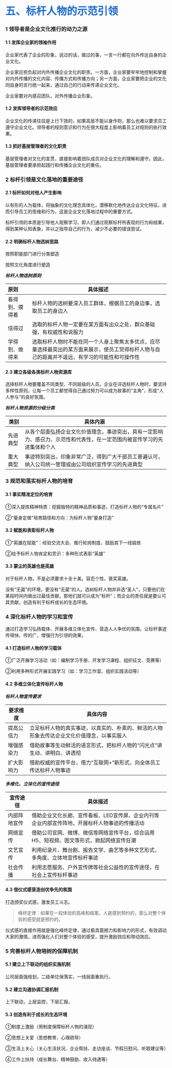 ## <font face="黑体" color=#1b6acb size=6>五、标杆人物的示范引领</font>

### 1  领导者是企业文化推行的动力之源

#### 1.1 发挥企业家的领袖作用

企业家代表了企业的形象，说过的话，做过的事，一言一行都在向外传达自身的企业文化。

企业家应担负起对内外传播企业文化的职责。一方面，企业家要牢牢地控制和掌握对内外传播的文化内容、传播方式和传播方向；另一方面，企业家要把企业的文化同自身的言行统一起来，通过自己的行动来传递企业文化。

企业家要对内感召团队，对外传播企业形象。

#### 1.2 发挥领导者的示范效应

企业文化的传递往往是上行下效的，如果高层不能以身作则，那么也难以要求员工遵守企业文化。领导者的规则意识和行为在很大程度上影响着员工对规则的执行效果。

#### 1.3 抓好基层管理者的文化职责

基层管理者对文化的宣贯，直接影响着团队成员对企业文化的理解和遵守。因此，基层管理者要承担起践行和传播企业文化的重任。



### 2 标杆引领是文化落地的重要途径

#### 2.1 标杆如何对他人产生影响

以有形的人为载体，将抽象的文化理念具体化，潜移默化地传达企业文化特征，进而引导员工的思维和行为，这是企业文化落地过程中的重要方式。

标杆引领的本质是引导他人观察学习，即人们通过观察标杆所表现的行为和结果，得到某种认知表象，并以之指导自己的行为，减少不必要的错误尝试。

#### 2.2 明确标杆人物选树思路

按照职能部门进行分类塑造

按照文化角度进行塑造

***标杆人物选树原则***

| 原则           | 具体描述                                                     |
| :------------- | ------------------------------------------------------------ |
| 看得到、摸得着 | 标杆人物的选树要深入员工群体，根据员工的身边事，选取员工的身边人 |
| 信得过         | 选取的标杆人物一定要在某方面有出众之处，群众基础强，有权威性和说服力 |
| 学得到、做得来 | 选取标杆人物时不能在同一个人身上聚焦太多优点，应尽量选择最突出的某方面来展示，使员工觉得标杆人物与自己的距离并不遥远，有学习的可能性和可操作性 |

#### 2.3 建立各级各类标杆人物资源库

选择标杆人物要覆盖不同类型、不同层级的人员。企业在评选标杆人物时，要坚持多样性原则，让每一个员工都觉得自己通过努力可以成为故事的“主角”，形成“人人参与”的良好氛围。

***标杆人物资源的分级分类***

| 类别     | 具体内涵                                                     |
| -------- | ------------------------------------------------------------ |
| 先进典型 | 从各个层面弘扬企业文化价值理念，事迹突出，具有一定影响力、感召力、示范性和代表性，在一定范围内被宣传学习的先进集体和个人 |
| 重大典型 | 事迹特别突出，印象非常广泛，得到广大干部员工普遍认可，纳入公司统一管理或由公司组织宣传学习的先进典型 |



### 3 规范和落实标杆人物的培育

#### 3.1 事实精准定位的培育

①深入提炼精神特质：挖掘独特的精神品质和事迹，打造标杆人物的“专属名片”

②“量身定做”培育路径和方向：为标杆人物“量身打造”

#### 3.2 赋能和表彰标杆人物

①“英雄在赋能”：经验交流大会、推行轮岗制度、鼓励其下一线锻炼

②给予标杆人物肯定和赏识：多种形式表彰“英雄”

#### 3.3 蒙尘的英雄也是英雄

对于标杆人物，不是必须要求十全十美。容忍个性，褒奖英雄。

没有“无菌”的环境，更没有“无菌”的人。选树标杆人物并非选“圣人”，只要他们在某段时间内做出过最佳贡献，那他们就可以成为“标杆”；而企业的责任就是要认可其贡献，创造有利于标杆成长的生态环境。



### 4 深化标杆人物的学习和宣传

通过打造学习弘扬载体、开展多维立体化宣传、营造人人争优的氛围，让标杆事迹传得快、传的广，增强行为引领的效果。

#### 4.1 打造标杆人物的学习载体

①广泛开展学习活动（如：编制学习手册、开发学习课程、组织征文、竞赛等）

②利用多种形式开展实践学习（如：学习工作室、组织实践活动等）

#### 4.2 多维立体化宣传标杆人物

***标杆人物宣传要求***

| 要求维度   | 具体内容                                                     |
| ---------- | ------------------------------------------------------------ |
| 提高公信力 | 立足标杆人物的真实事迹，以真实的、朴素的、鲜活的人物形象去传达企业文化价值理念，以事实服人 |
| 增强感染力 | 借助故事等生动鲜活的语言形式，把标杆人物的“闪光点”讲生动、讲明白、讲透彻 |
| 扩大影响力 | 借助权威的宣传平台，借力“互联网+”新形式，向全体员工传达标杆人物事迹 |

***多维化、立体化的宣传途径***

| 宣传途径     | 具体描述                                                     |
| ------------ | ------------------------------------------------------------ |
| 内部阵地宣传 | 借助企业文化长廊、宣传看板、LED宣传屏、企业内刊等企业内部宣传阵地，开展标杆人物事迹的传播活动 |
| 网络宣传     | 借助公司官网、微博、微信等网络宣传平台，综合运用H5、短视频、图文等形式，掀起网络宣传狂潮 |
| 文艺宣传     | 利用纪录片、舞台剧、报告文学、曲艺等多种文艺形式，多角度、立体地宣传标杆事迹 |
| 社会传播     | 利用志愿服务、户外宣传牌等社会公益性的宣传途径，在社会上宣传标杆事迹 |

#### 4.3 借仪式感营造创优争先的氛围

打造颁奖仪式感，激发员工斗志。

> 峰终定律：如果在一段体验的高峰和结尾，人是感到预约的，那么对整个体验的感受就是预约的。

仪式感的直接作用就是强化峰终定律，通过极具震撼力和影响力的形式，有效调动大家的激情，进而强化人们对整个体验的感受，提升激励效应和带动效应。



### 5 完善标杆人物培树的保障机制

#### 5.1 建立上下联动的组织实施机制

公司层面强规划，二级单位保落实，一线层面重执行。

#### 5.2 建立沟通协调汇报机制

上下联动，上层监控，下层汇报。

#### 5.3 创造有利于成长的生态环境

①制度上激励（用制度保障标杆人物的涌现）

②思想上关爱（思想教育、心理疏导）

③生活上关心（关心生活状况、企业帮扶、走访座谈、节假日慰问、听取建议等）

④工作上扶持（成长舞台、精神鼓励、收入待遇等）